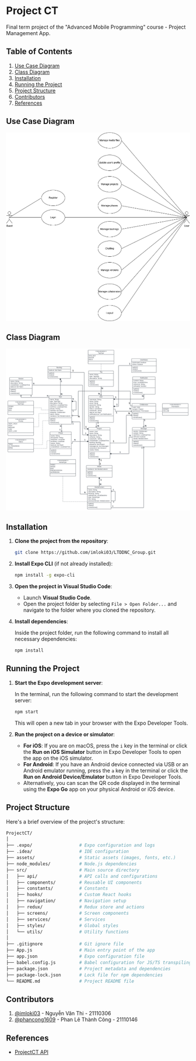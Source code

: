 # Project CT

Final term project of the "Advanced Mobile Programming" course - Project Management App.

## Table of Contents

1. [Use Case Diagram](#use-case-diagram)
1. [Class Diagram](#class-diagram)
1. [Installation](#installation)
1. [Running the Project](#running-the-project)
1. [Project Structure](#project-structure)
1. [Contributors](#contributors)
1. [References](#references)

## Use Case Diagram

![Use Case Diagram](./assets/usecase_diagram.png)

## Class Diagram

![Class Diagram](./assets/class_diagram.png)

## Installation

1. **Clone the project from the repository**:

    ```sh
    git clone https://github.com/imloki03/LTDDNC_Group.git
    ```

2. **Install Expo CLI** (if not already installed):

    ```sh
    npm install -g expo-cli
    ```

3. **Open the project in Visual Studio Code**:

    - Launch **Visual Studio Code**.
    - Open the project folder by selecting `File > Open Folder...` and navigate to the folder where you cloned the repository.

4. **Install dependencies**:

    Inside the project folder, run the following command to install all necessary dependencies:

    ```sh
    npm install
    ```

## Running the Project

1. **Start the Expo development server**:

    In the terminal, run the following command to start the development server:

    ```sh
    npm start
    ```

    This will open a new tab in your browser with the Expo Developer Tools.

2. **Run the project on a device or simulator**:

    - **For iOS**: If you are on macOS, press the `i` key in the terminal or click the **Run on iOS Simulator** button in Expo Developer Tools to open the app on the iOS simulator.
    - **For Android**: If you have an Android device connected via USB or an Android emulator running, press the `a` key in the terminal or click the **Run on Android Device/Emulator** button in Expo Developer Tools.
    - Alternatively, you can scan the QR code displayed in the terminal using the **Expo Go** app on your physical Android or iOS device.

## Project Structure

Here's a brief overview of the project's structure:

```sh
ProjectCT/
│
├── .expo/                  # Expo configuration and logs
├── .idea/                  # IDE configuration 
├── assets/                 # Static assets (images, fonts, etc.)
├── node_modules/           # Node.js dependencies
├── src/                    # Main source directory
│   ├── api/                # API calls and configurations
│   ├── components/         # Reusable UI components
│   ├── constants/          # Constants
│   ├── hooks/              # Custom React hooks
│   ├── navigation/         # Navigation setup
│   ├── redux/              # Redux store and actions
│   ├── screens/            # Screen components
│   ├── services/           # Services
│   ├── styles/             # Global styles
│   └── utils/              # Utility functions
│
├── .gitignore              # Git ignore file
├── App.js                  # Main entry point of the app
├── app.json                # Expo configuration file
├── babel.config.js         # Babel configuration for JS/TS transpiling
├── package.json            # Project metadata and dependencies
├── package-lock.json       # Lock file for npm dependencies
└── README.md               # Project README file

```

## Contributors

1. [@imloki03](https://github.com/imloki03) - Nguyễn Văn Thi - 21110306
1. [@phancong1609](https://github.com/phancong1609) - Phan Lê Thành Công - 21110146

## References

- [ProjectCT API](https://github.com/imloki03/ProjectCT_TLCN)

